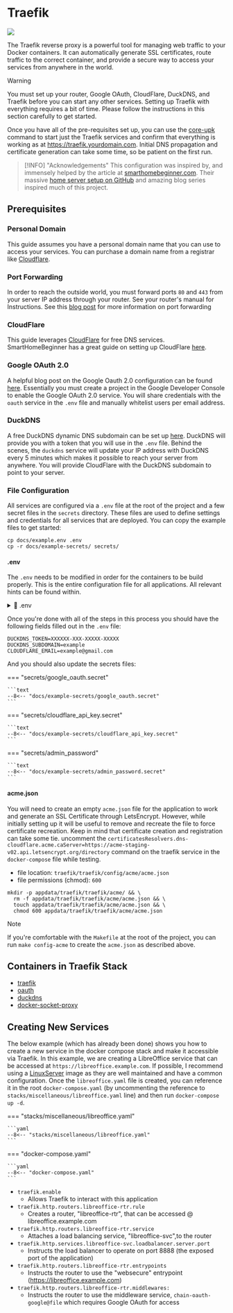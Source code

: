 # Traefik

![](https://i.imgur.com/JVARxB6.png)

The Traefik reverse proxy is a powerful tool for managing web traffic to your
Docker containers. It can automatically generate SSL certificates, route traffic
to the correct container, and provide a secure way to access your services from
anywhere in the world.

> [!WARNING]
>
> You must set up your router, Google OAuth, CloudFlare, DuckDNS, and Traefik
> before you can start any other services. Setting up Traefik with everything
> requires a bit of time. Please follow the instructions in this section carefully
> to get started.
>
> Once you have all of the pre-requisites set up, you can use the
> [core-upk](cli.md#core-upk) command to start just the Traefik services
> and confirm that everything is working as at https://traefik.yourdomain.com.
> Initial DNS propagation and certificate generation can take some time, so
> be patient on the first run.

> [!INFO] "Acknowledgements"
> This configuration was inspired by, and
> immensely helped by the article at
> [smarthomebeginner.com](https://www.smarthomebeginner.com/traefik-docker-compose-guide-2024/).
> Their massive [home server setup on GitHub](https://github.com/htpcBeginner/docker-traefik)
> and amazing blog series inspired much of this project.

## Prerequisites

### Personal Domain

This guide assumes you have a personal domain name that you can use to
access your services. You can purchase a domain name from a registrar
like [Cloudflare](https://www.cloudflare.com/products/registrar/).

### Port Forwarding

In order to reach the outside world, you must forward ports `80` and `443`
from your server IP address through your router. See your router's manual
for Instructions. See this [blog post](https://nordvpn.com/blog/open-ports-on-router/)
for more information on port forwarding

### CloudFlare

This guide leverages [CloudFlare](https://cloudflare.com/) for free
DNS services. SmartHomeBeginner has a great guide on setting up CloudFlare
[here](https://www.smarthomebeginner.com/cloudflare-settings-for-traefik-docker/).

### Google OAuth 2.0

A helpful blog post on the Google Oauth 2.0 configuration can be
found [here](https://www.smarthomebeginner.com/traefik-forward-auth-google-oauth-2022/).
Essentially you must create a project in the Google Developer Console to enable
the Google OAuth 2.0 service. You will share credentials with the `oauth` service
in the `.env` file and manually whitelist users per email address.

### DuckDNS

A free DuckDNS dynamic DNS subdomain can be set up [here](https://www.duckdns.org).
DuckDNS will provide you with a token that you will use in the `.env` file.
Behind the scenes, the `duckdns` service will update your IP address with DuckDNS
every 5 minutes which makes it possible to reach your server from anywhere. You will
provide CloudFlare with the DuckDNS subdomain to point to your server.

### File Configuration

All services are configured via a `.env` file at the root of the project and a few secret
files in the `secrets` directory. These files are used to define settings and credentials
for all services that are deployed. You can copy the example files to get started:

```shell
cp docs/example.env .env
cp -r docs/example-secrets/ secrets/
```

#### .env

The `.env` needs to be modified in order for the containers to be build
properly. This is the entire configuration file for all applications.
All relevant hints can be found within.

<details><summary>📄 .env</summary>
<p>

```shell
--8<-- "docs/example.env"
```

</p>
</details>

Once you're done with all of the steps in this process you should have the following
fields filled out in the `.env` file:

```text
DUCKDNS_TOKEN=XXXXXX-XXX-XXXXX-XXXXX
DUCKDNS_SUBDOMAIN=example
CLOUDFLARE_EMAIL=example@gmail.com
```

And you should also update the secrets files:

=== "secrets/google_oauth.secret"

    ```text
    --8<-- "docs/example-secrets/google_oauth.secret"
    ```

=== "secrets/cloudflare_api_key.secret"

    ```text
    --8<-- "docs/example-secrets/cloudflare_api_key.secret"
    ```

=== "secrets/admin_password"

    ```text
    --8<-- "docs/example-secrets/admin_password.secret"
    ```

#### acme.json

You will need to create an empty `acme.json` file for the
application to work and generate an SSL Certificate through LetsEncrypt.
However, while initially setting up it will be useful to remove and recreate the file to force
certificate recreation. Keep in mind that certificate creation and registration can take some tie.
uncomment the `certificatesResolvers.dns-cloudflare.acme.caServer=https://acme-staging-v02.api.letsencrypt.org/directory`
command on the traefik service in the `docker-compose` file while testing.

-   file location: `traefik/traefik/config/acme/acme.json`
-   file permissions (chmod): `600`

```shell
mkdir -p appdata/traefik/traefik/acme/ && \
  rm -f appdata/traefik/traefik/acme/acme.json && \
  touch appdata/traefik/traefik/acme/acme.json && \
  chmod 600 appdata/traefik/traefik/acme/acme.json
```

> [!NOTE]
> If you're comfortable with the `Makefile` at the root of the project, you can run
> `make config-acme` to create the `acme.json` as described above.

## Containers in Traefik Stack

-   [traefik](applications/traefik.md#traefik)
-   [oauth](applications/traefik.md#oauth)
-   [duckdns](applications/traefik.md#duckdns)
-   [docker-socket-proxy](applications/traefik.md#docker-socket-proxy)

## Creating New Services

The below example (which has already been done) shows you how to create a
new service in the docker compose stack and make it accessible via Traefik.
In this example, we are creating a LibreOffice service that can be accessed
at `https://libreoffice.example.com`. If possible, I recommend using a
[LinuxServer](https://github.com/linuxserver) image as they are well
maintained and have a common configuration. Once the `libreoffice.yaml` file
is created, you can reference it in the root `docker-compose.yaml` (by uncommenting
the reference to `stacks/miscellaneous/libreoffice.yaml` line) and then run
`docker-compose up -d`.

=== "stacks/miscellaneous/libreoffice.yaml"

    ```yaml
    --8<-- "stacks/miscellaneous/libreoffice.yaml"
    ```

=== "docker-compose.yaml"

    ```yaml
    --8<-- "docker-compose.yaml"
    ```

-   `traefik.enable`
    -   Allows Traefik to interact with this application
-   `traefik.http.routers.libreoffice-rtr.rule`
    -   Creates a router, "libreoffice-rtr", that can be accessed @ libreoffice.example.com
-   `traefik.http.routers.libreoffice-rtr.service`
    -   Attaches a load balancing service, "libreoffice-svc",to the router
-   `traefik.http.services.libreoffice-svc.loadbalancer.server.port`
    -   Instructs the load balancer to operate on port 8888 (the exposed port of the application)
-   `traefik.http.routers.libreoffice-rtr.entrypoints`
    -   Instructs the router to use the "websecure" entrypoint (https://libreoffice.example.com)
-   `traefik.http.routers.libreoffice-rtr.middlewares:`
    -   Instructs the router to use the middleware service, `chain-oauth-google@file`
        which requires Google OAuth for access
